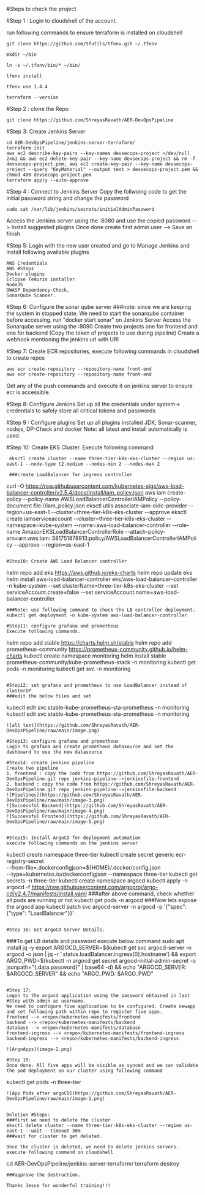 #Steps to check the project

#Step 1 : Login to cloudshell of the account. 

run following commands to ensure terraform is installed on cloudshell
```
git clone https://github.com/tfutils/tfenv.git ~/.tfenv

mkdir ~/bin

ln -s ~/.tfenv/bin/* ~/bin/

tfenv install

tfenv use 1.4.4

terraform --version

```

#Step 2 : clone the Repo
```
git clone https://github.com/ShreyasRavath/AER-DevOpsPipeline
```

#Step 3: Create Jenkins Server
```
cd AER-DevOpsPipeline/jenkins-server-terraform/
terraform init
aws ec2 describe-key-pairs --key-names devsecops-project >/dev/null 2>&1 && aws ec2 delete-key-pair --key-name devsecops-project && rm -f devsecops-project.pem; aws ec2 create-key-pair --key-name devsecops-project --query "KeyMaterial" --output text > devsecops-project.pem && chmod 400 devsecops-project.pem
terraform apply --auto-approve
```


#Step 4 : Connect to Jenkins Server
Copy the follwoing code to get the initial password string and change the password 

```
sudo cat /var/lib/jenkins/secrets/initialAdminPassword
```

Access the Jenkins server using the <public IP> :8080 and use the copied password --> Install suggested plugins 
Once done create first admin user --> Save an finish

#Step 5: Login with the new user created and go to Manage Jenkins and install following available plugins
```
AWS Credentials
AWS #Steps
Docker plugins
Eclipse Temurin installer
NodeJS
OWASP Dependency-Check,
SonarQube Scanner.
```

#Step 6: Configure the sonar qube server
###note: since we are keeping the system in stopped state. We need to start the sonarqube container before accessing. run "docker start sonar" on Jenkins Server
Access the Sonarqube server using the <public IP> :9090
Create two projects one for frontend and one for backend (Copy the token of projects to use during pipeline)
Create a webhook mentioning the jenkins url with URI 

#Step 7: Create ECR repositories, execute following commands in cloudshell to create repos
```
aws ecr create-repository --repository-name front-end
aws ecr create-repository --repository-name front-end
```
Get any of the push commands and execute it on jenkins server to ensure ecr is accessible. 

#Step 8: Configure Jenkins
Set up all the credentials under system-> credentials to safely store all critical tokens and passwords


#Step 9 : Configure plugins
Set up all plugins installed JDK, Sonar-scanner, nodejs, DP-Check and docker
Note: all latest and install automatically is used.

#Step 10: Create EKS Cluster. Execute following command 
```
 eksctl create cluster --name three-tier-k8s-eks-cluster --region us-east-1 --node-type t2.medium --nodes-min 2 --nodes-max 2

 ###create LoadBalancer for ingress controller
 ```
 curl -O https://raw.githubusercontent.com/kubernetes-sigs/aws-load-balancer-controller/v2.5.4/docs/install/iam_policy.json
 aws iam create-policy --policy-name AWSLoadBalancerControllerIAMPolicy --policy-document file://iam_policy.json
 eksctl utils associate-iam-oidc-provider --region=us-east-1 --cluster=three-tier-k8s-eks-cluster --approve
eksctl create iamserviceaccount --cluster=three-tier-k8s-eks-cluster --namespace=kube-system --name=aws-load-balancer-controller --role-name AmazonEKSLoadBalancerControllerRole --attach-policy-arn=arn:aws:iam::381751878913:policy/AWSLoadBalancerControllerIAMPolicy --approve --region=us-east-1
 ```

#Step10: Create AWS Load Balancer controller
```
helm repo add eks https://aws.github.io/eks-charts
helm repo update eks
helm install aws-load-balancer-controller eks/aws-load-balancer-controller -n kube-system --set clusterName=three-tier-k8s-eks-cluster --set serviceAccount.create=false --set serviceAccount.name=aws-load-balancer-controller
```
###Note: use following command to check the LB controller deployment. 
kubectl get deployment -n kube-system aws-load-balancer-controller

#Step11: configure grafana and prometheus
Execute following commands. 
```
helm repo add stable https://charts.helm.sh/stable
helm repo add prometheus-community https://prometheus-community.github.io/helm-charts
kubectl create namespace monitoring
helm install stable prometheus-community/kube-prometheus-stack -n monitoring
kubectl get pods -n monitoring
kubectl get svc -n monitoring
```

#Step12: set grafana and prometheus to use LoadBalancer instead of clusterIP
###edit the below files and set 
```
kubectl edit svc stable-kube-prometheus-sta-prometheus -n monitoring
kubectl edit svc stable-kube-prometheus-sta-prometheus -n monitoring
```
![alt text](https://github.com/ShreyasRavath/AER-DevOpsPipeline/raw/main/image.png)

#Step13: configure grafana and prometheus
Login to grafana and create prometheus datasource and set the dashboard to use the new datasource

#Step14: create jenkins pipeline
Create two pipeline
1. frontend : copy the code from https://github.com/ShreyasRavath/AER-DevOpsPipeline.git repo jenkins-pipeline-->jenkinsfile-frontend
2. backend : copy the code from https://github.com/ShreyasRavath/AER-DevOpsPipeline.git repo jenkins-pipeline-->jenkinsfile-backend
![Pipelines](https://github.com/ShreyasRavath/AER-DevOpsPipeline/raw/main/image-3.png)
![Successful Backend](https://github.com/ShreyasRavath/AER-DevOpsPipeline/raw/main/image-4.png)
![Successful Frontend](https://github.com/ShreyasRavath/AER-DevOpsPipeline/raw/main/image-5.png)


#Step15: Install ArgoCD for deployment automation
execute following commands on the jenkins server
```
kubectl create namespace three-tier
kubectl create secret generic ecr-registry-secret \
  --from-file=.dockerconfigjson=${HOME}/.docker/config.json \
  --type=kubernetes.io/dockerconfigjson --namespace three-tier
kubectl get secrets -n three-tier
kubectl create namespace argocd
kubectl apply -n argocd -f https://raw.githubusercontent.com/argoproj/argo-cd/v2.4.7/manifests/install.yaml
###after above command, check whether all pods are running or not
kubectl get pods -n argocd
###Now lets expose the argocd app
kubectl patch svc argocd-server -n argocd -p '{"spec": {"type": "LoadBalancer"}}'
```

#Step 16: Get ArgoCD Server Details. 
```
###To get LB details and password execute below command
sudo apt install jq -y
export ARGOCD_SERVER=$(kubectl get svc argocd-server -n argocd -o json | jq -r '.status.loadBalancer.ingress[0].hostname') && export ARGO_PWD=$(kubectl -n argocd get secret argocd-initial-admin-secret -o jsonpath="{.data.password}" | base64 -d) && echo "ARGOCD_SERVER: $ARGOCD_SERVER" && echo "ARGO_PWD: $ARGO_PWD"
```

#Step 17:
Logon to the argocd application using the password obtained in last #Step with admin as username. 
We need to configure five application to be configured. Create newapp and set following path within repo to register five apps. 
frontend --> <repo>/kubernetes-manifests/frontend
backend --> <repo>/kubernetes-manifests/backend
database --> <repo>/kubernetes-manifests/database
frontend-ingress --> <repo>/kubernetes-manifests/frontend-ingress
backend-ingress --> <repo>/kubernetes-manifests/backend-ingress

![ArgoApps](image-2.png)

#Step 18: 
Once done. All five apps will be visible as synced and we can validate the pod deployment on our cluster using following command
```
kubectl get pods -n three-tier
```
![App Pods after argoCD](https://github.com/ShreyasRavath/AER-DevOpsPipeline/raw/main/image-1.png)


Deletion #Steps: 
###first we need to delete the cluster 
eksctl delete cluster --name three-tier-k8s-eks-cluster --region us-east-1 --wait --timeout 30m
###wait for cluster to get deleted. 

Once the cluster is deleted, we need to delete jenkins servers. execute following command on cloudshell

```
cd AER-DevOpsPipeline/jenkins-server-terraform/
terraform destroy
```
###approve the destruction. 

Thanks Jesse for wonderful training!!!



